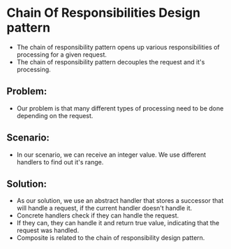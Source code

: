 # Chain Of Responsibilities Design pattern
* The chain of responsibility pattern opens up various responsibilities of processing for a given request.
* The chain of responsibility pattern decouples the request and it's processing.

Problem:
------------
* Our problem is that many different types of processing need to be done depending on the request.

Scenario:
-------------
* In our scenario, we can receive an integer value. We use different handlers to find out it's range.

Solution:
--------------
* As our solution, we use an abstract handler that stores a successor that will handle a request, if the current handler doesn't handle it.
* Concrete handlers check if they can handle the request.
* If they can, they can handle it and return true value, indicating that the request was handled.
* Composite is related to the chain of responsibility design pattern.
